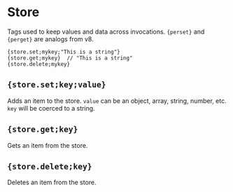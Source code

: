 # Store

Tags used to keep values and data across invocations. `{perset}` and `{perget}` are analogs from v8.

```
{store.set;mykey;"This is a string"}
{store.get;mykey}  // "This is a string"
{store.delete;mykey}
```

## `{store.set;key;value}`

Adds an item to the store. `value` can be an object, array, string, number, etc. `key` will be coerced to a string.

## `{store.get;key}`

Gets an item from the store.

## `{store.delete;key}`

Deletes an item from the store.
